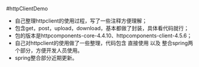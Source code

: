 #httpClientDemo 

* 自己整理httpclient的使用过程，写了一些注释方便理解；
* 包含get，post，upload，download，基本都做了封装，具体看代码就行；
* 包的版本是httpcomponents-core-4.4.10、httpcomponents-client-4.5.6； 
* 自己对httpclient的使用做了一些整理，代码包含 直接使用 以及 整合spring两个部分，方便开发人员使用。
* spring整合部分近期更新。